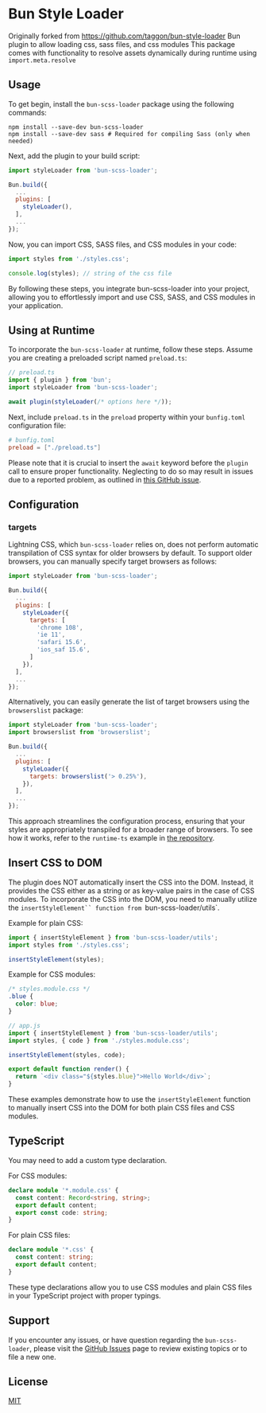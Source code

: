 # Bun Style Loader

Originally forked from https://github.com/taggon/bun-style-loader
Bun plugin to allow loading css, sass files, and css modules
This package comes with functionality to resolve assets dynamically during runtime using `import.meta.resolve`

## Usage

To get begin, install the `bun-scss-loader` package using the following commands:

```shell
npm install --save-dev bun-scss-loader
npm install --save-dev sass # Required for compiling Sass (only when needed)
```

Next, add the plugin to your build script:

```js
import styleLoader from 'bun-scss-loader';

Bun.build({
  ...
  plugins: [
    styleLoader(),
  ],
  ...
});
```

Now, you can import CSS, SASS files, and CSS modules in your code:

```js
import styles from './styles.css';

console.log(styles); // string of the css file
```

By following these steps, you integrate bun-scss-loader into your project, allowing you to effortlessly import and use CSS, SASS, and CSS modules in your application.

## Using at Runtime

To incorporate the `bun-scss-loader` at runtime, follow these steps. Assume you are creating a preloaded script named `preload.ts`:

```js
// preload.ts
import { plugin } from 'bun';
import styleLoader from 'bun-scss-loader';

await plugin(styleLoader(/* options here */));
```

Next, include `preload.ts` in the `preload` property within your `bunfig.toml` configuration file:

```toml
# bunfig.toml
preload = ["./preload.ts"]
```

Please note that it is crucial to insert the `await` keyword before the `plugin` call to ensure proper functionality. Neglecting to do so may result in issues due to a reported problem, as outlined in [this GitHub issue](https://github.com/oven-sh/bun/issues/5520).

## Configuration

### targets

Lightning CSS, which `bun-scss-loader` relies on, does not perform automatic transpilation of CSS syntax for older browsers by default. To support older browsers, you can manually specify target browsers as follows:

```js
import styleLoader from 'bun-scss-loader';

Bun.build({
  ...
  plugins: [
    styleLoader({
      targets: [
        'chrome 108',
        'ie 11',
        'safari 15.6',
        'ios_saf 15.6',
      ]
    }),
  ],
  ...
});
```

Alternatively, you can easily generate the list of target browsers using the `browserslist` package:

```js
import styleLoader from 'bun-scss-loader';
import browserslist from 'browserslist';

Bun.build({
  ...
  plugins: [
    styleLoader({
      targets: browserslist('> 0.25%'),
    }),
  ],
  ...
});
```

This approach streamlines the configuration process, ensuring that your styles are appropriately transpiled for a broader range of browsers. To see how it works, refer to the `runtime-ts` example in [the repository](https://github.com/SPWizard01/bun-scss-loader).

## Insert CSS to DOM

The plugin does NOT automatically insert the CSS into the DOM. Instead, it provides the CSS either as a string or as key-value pairs in the case of CSS modules. To incorporate the CSS into the DOM, you need to manually utilize the `insertStyleElement`` function from `bun-scss-loader/utils`.

Example for plain CSS:

```js
import { insertStyleElement } from 'bun-scss-loader/utils';
import styles from './styles.css';

insertStyleElement(styles);
```

Example for CSS modules:

```css
/* styles.module.css */
.blue {
  color: blue;
}
```

```js
// app.js
import { insertStyleElement } from 'bun-scss-loader/utils';
import styles, { code } from './styles.module.css';

insertStyleElement(styles, code);

export default function render() {
  return `<div class="${styles.blue}">Hello World</div>`;
}
```

These examples demonstrate how to use the `insertStyleElement` function to manually insert CSS into the DOM for both plain CSS files and CSS modules.

## TypeScript

You may need to add a custom type declaration.

For CSS modules:

```typescript
declare module '*.module.css' {
  const content: Record<string, string>;
  export default content;
  export const code: string;
}
```

For plain CSS files:

```typescript
declare module '*.css' {
  const content: string;
  export default content;
}
```

These type declarations allow you to use CSS modules and plain CSS files in your TypeScript project with proper typings.

## Support

If you encounter any issues, or have question regarding the `bun-scss-loader`, please visit the [GitHub Issues](https://github.com/SPWizard01/bun-scss-loader/issues) page to review existing topics or to file a new one.

## License

[MIT](./LICENSE)
